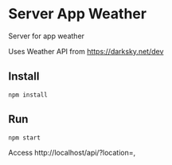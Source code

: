 # Server App Weather
Server for app weather

Uses Weather API from https://darksky.net/dev

## Install
```
npm install
```

## Run
```
npm start
```

Access http://localhost/api/?location=<latidude>,<longitude>